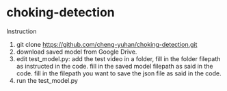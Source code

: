 # choking-detection
Instruction
1. git clone https://github.com/cheng-yuhan/choking-detection.git
2. download saved model from Google Drive.
3. edit test_model.py:
    add the test video in a folder, fill in the folder filepath as instructed in the code.
    fill in the saved model filepath as said in the code.
    fill in the filepath you want to save the json file as said in the code.
4. run the test_model.py

